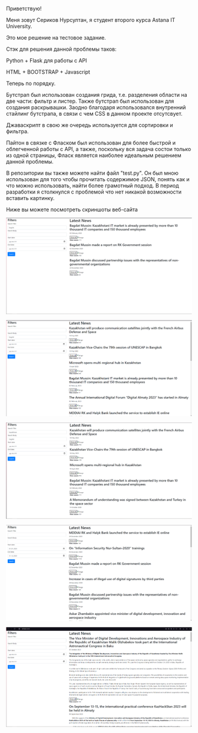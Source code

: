 Приветствую!

Меня зовут Сериков Нурсултан, я студент второго курса Astana IT University.

Это мое решение на тестовое задание.

Стэк для решения данной проблемы таков:

Python + Flask для работы с API

HTML + BOOTSTRAP + Javascript

Теперь по порядку.

Бутстрап был использован создания грида, т.е. разделения области на две части: фильтр и листер. Также бутстрап был использован для создания раскрывашки. Заодно благодаря использовался внутренний стайлинг бутстрапа, в связи с чем CSS в данном проекте отсутсвует.

Джаваскрипт в свою же очередь используется для сортировки и фильтра. 

Пайтон в связке с Фласком был использован для более быстрой и облегченной работы с API, а также, поскольку вся задача состои только из одной страницы, Фласк является наиболее идеальным решением данной проблемы.

В репозитории вы также можете найти файл "test.py". Он был мною использован для того чтобы прочитать содержимое JSON, понять как и что можно использовать, найти более грамотный подход.
В период разработки я столкнулся с проблемой что нет никакой возможности вставить картинку.

Ниже вы можете посмотреть скриншоты веб-сайта

![screenshot](src/1.png)

![screenshot](src/2.png)

![screenshot](src/3.png)

![screenshot](src/4.png)

![screenshot](src/6.png)
